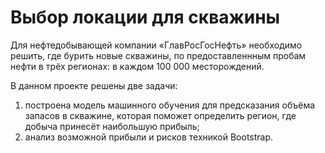 # Выбор локации для скважины

Для нефтедобывающей компании «ГлавРосГосНефть» необходимо решить, где бурить новые скважины, по предоставленнным пробам нефти в трёх регионах: в каждом 100 000 месторождений.

В данном проекте решены две задачи:
1. построена модель машинного обучения для предсказания объёма запасов в скважине, которая поможет определить регион, где добыча принесёт наибольшую прибыль;
2. анализ возможной прибыли и рисков техникой Bootstrap.
